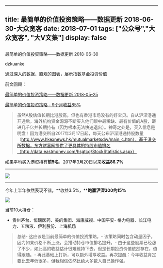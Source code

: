 
---
title:   最简单的价值投资策略——数据更新 2018-06-30-大众宽客
date: 2018-07-01
tags: ["公众号","大众宽客", "大V文集"]
display: false
---


## 



最简单的价值投资策略——数据更新 2018-06-30




dzkuanke




通过深入的数据、直观的图表，展示指数基金投资价值


前文回顾：

[最简单的价值投资策略——数据更新 2018-05-25](http://mp.weixin.qq.com/s?__biz=MzAwMTc1MDcwNw==&amp;mid=2648272757&amp;idx=1&amp;sn=2d10d9673e18966a57fe9e71a07c1838&amp;chksm=82f92ca9b58ea5bf067494dd4c618a98996216dd4346421b48f25792fe6f499c35281bde59e8&amp;scene=21#wechat_redirect)

[最简单的价值投资策略 - 9个月收益85%](http://mp.weixin.qq.com/s?__biz=MzAwMTc1MDcwNw==&amp;mid=2648272665&amp;idx=1&amp;sn=c8e41093d84783c96996cb6e2d93f194&amp;chksm=82f92cc5b58ea5d3ad1664538aebc3dbda3f5ed5aa3365ee2f4d5191b7be0624da967c5a16f3&amp;scene=21#wechat_redirect)



> 虽然A股估值长期比港股高，但也有香港市场没有的好宝贝。自从沪深港通开通后，海外机构资金源源不断买入他们眼中最稀缺、最有价值的A股，砸进几千亿并长期持有（因为根本无法快速退出）。神奇之处是，买入信息是明盘！因为港交所自2017年3月17日起，每天公布沪深港通持股数量（http://www.hkexnews.hk/mutualmarketsdw/main_c.htm）。基于港交所数据，东方财富网提供了更具体的持股市值排名（http://data.eastmoney.com/hsgtcg/StockStatistics.aspx）



如果平均买入港资持有**前5名**，2017年3月20日以来**收益86.7%**

****

<img class="" data-copyright="0" data-ratio="0.375" data-s="300,640" src="https://mmbiz.qpic.cn/mmbiz_png/PKw3FQPmhIiaJQAn9yYebskXtLZSVqRUIfsEYic0m3o1GfQUNfIWwTBDBeMLTc17x7XjmGYXIUdM4ZUIHtCpJSGA/640?wx_fmt=png" data-type="png" data-w="1520" style="">

****

今年上半年依然表现不错，**收益3.5%，****跑赢沪深300约15%**



<img class="" data-copyright="0" data-ratio="0.38778220451527223" data-s="300,640" src="https://mmbiz.qpic.cn/mmbiz_png/PKw3FQPmhIiaJQAn9yYebskXtLZSVqRUIRfKkncGpP2eZUnmf0XAET0NIibQ2ibibxe6ZaRqHW74sEZekjlJYLibvlQ/640?wx_fmt=png" data-type="png" data-w="1506" style="">



当前10大持仓：
- 贵州茅台、恒瑞医药、美的集团、海康威视、中国平安- 格力电器、长江电力、五粮液、伊利股份、上海机场


> 总结- 这应该是当前最简单的价值投资策略。- 该策略同时包含动量因子，因为如果价格不断上涨，会推动持仓市值排名提升。- 由于这些股票已经涨了不少，如此高的收益估计很难维持下去，但是长期投资价值依然存在，值得跟随。- 再此基础上打新，可以额外增厚收益。再次提醒：今年收益肯定要比去年低很多，但我相信依然比绝大多数人自己操作强。 &nbsp; &nbsp;&nbsp;










